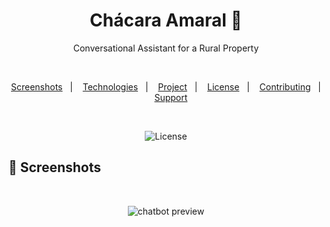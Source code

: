 <h1 align="center"> Chácara Amaral 🌾 </h1> 

<p align="center">Conversational Assistant for a Rural Property</p>

<br>

<p align="center">  
  <a href="#-screenshots">Screenshots</a>&nbsp;&nbsp;&nbsp;|&nbsp;&nbsp;&nbsp;
  <a href="#-technologies">Technologies</a>&nbsp;&nbsp;&nbsp;|&nbsp;&nbsp;&nbsp;
  <a href="#-project">Project</a>&nbsp;&nbsp;&nbsp;|&nbsp;&nbsp;&nbsp;
  <a href="#-license">License</a>&nbsp;&nbsp;&nbsp;|&nbsp;&nbsp;&nbsp;
  <a href="#-contributing">Contributing</a>&nbsp;&nbsp;&nbsp;|&nbsp;&nbsp;&nbsp;
  <a href="#-support">Support</a>  
</p>

<br>

<p align="center">
  <img alt="License" src="https://img.shields.io/static/v1?label=license&message=MIT&color=32a852&labelColor=000000">
</p>

## 📸 Screenshots

<br>

<p align="center">
  <img src="src/img/chatbot-preview.png" alt="chatbot preview">
</p>

<br>
